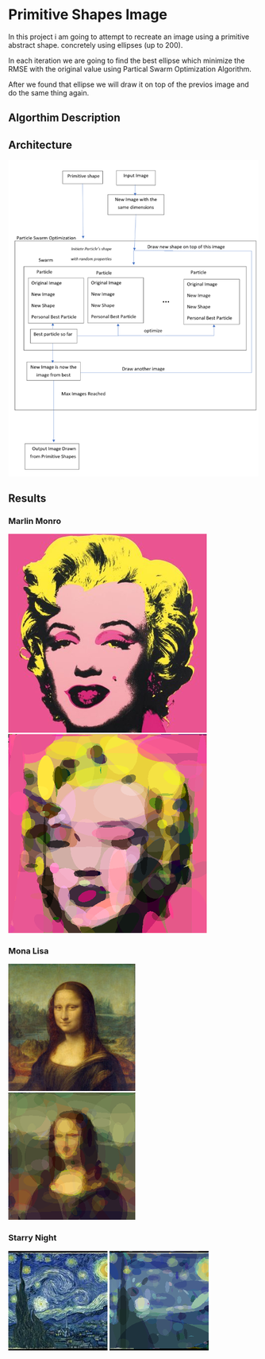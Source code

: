 # Primitive Shapes Image

In this project i am going to attempt to recreate an image using a primitive abstract shape.
concretely using ellipses (up to 200).

In each iteration we are going to find the best ellipse which minimize the RMSE with the original value using Partical Swarm Optimization Algorithm.

After we found that ellipse we will draw it on top of the previos image and do the same thing again.

## Algorthim Description

## Architecture
<img src="https://raw.githubusercontent.com/michaeleh/PrimitiveShapesImage/master/resources/architecture.png"><img>

## Results
### Marlin Monro
<img src="https://raw.githubusercontent.com/michaeleh/PrimitiveShapesImage/master/resources/marlin/marlin.jpg">
<img src="https://raw.githubusercontent.com/michaeleh/PrimitiveShapesImage/master/resources/marlin/marlin_primitive.png">

### Mona Lisa
<img src="https://raw.githubusercontent.com/michaeleh/PrimitiveShapesImage/master/resources/mona/mona.jpg">
<img src="https://raw.githubusercontent.com/michaeleh/PrimitiveShapesImage/master/resources/mona/mona_primitive.png">

### Starry Night
<img src="https://raw.githubusercontent.com/michaeleh/PrimitiveShapesImage/master/resources/starry%20night/starry.jpg">
<img src="https://raw.githubusercontent.com/michaeleh/PrimitiveShapesImage/master/resources/starry%20night/starry_primitive.png">
